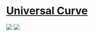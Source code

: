 # [Universal Curve](https://matkrin.github.io/universal-curve/)


<img src="https://render.githubusercontent.com/render/math?math={\color{white}\lambda = \frac{143}{E^{2}} %2B 0.054 \cdot \sqrt{E}}#gh-light-mode-only">
<img src="https://render.githubusercontent.com/render/math?math={\color{white}\lambda = \frac{143}{E^{2}} %2B 0.054 \cdot \sqrt{E}}#gh-dark-mode-only">

